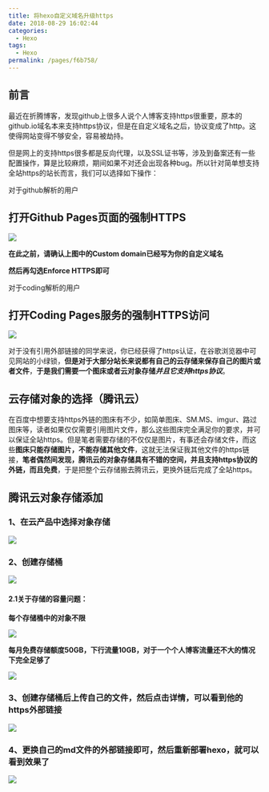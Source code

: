 ```yaml
---
title: 将hexo自定义域名升级https
date: 2018-08-29 16:02:44
categories: 
  - Hexo
tags: 
  - Hexo
permalink: /pages/f6b758/
---
```


## 前言

最近在折腾博客，发现github上很多人说个人博客支持https很重要，原本的github.io域名本来支持https协议，但是在自定义域名之后，协议变成了http。这使得网站变得不够安全，容易被劫持。

但是网上的支持https很多都是反向代理，以及SSL证书等，涉及到备案还有一些配置操作，算是比较麻烦，期间如果不对还会出现各种bug。所以针对简单想支持全站https的站长而言，我们可以选择如下操作：

<!--more-->

<div class="note info"><p>对于github解析的用户</p></div>

## 打开Github Pages页面的强制HTTPS

![](https://image-1-1257237419.cos.ap-chongqing.myqcloud.com/httpsupdate/hexo%E5%8D%87%E7%BA%A7https-1.png)

**在此之前，请确认上图中的Custom domain已经写为你的自定义域名**

**然后再勾选Enforce HTTPS即可**

<div class="note info"><p>对于coding解析的用户</p></div>

## 打开Coding Pages服务的强制HTTPS访问

![](https://image-1-1257237419.cos.ap-chongqing.myqcloud.com/httpsupdate/hexo%E5%8D%87%E7%BA%A7https-2.png)



对于没有引用外部链接的同学来说，你已经获得了https认证，在谷歌浏览器中可见网站的小绿锁，**但是对于大部分站长来说都有自己的云存储来保存自己的图片或者文件**，**于是我们需要一个图床或者云对象存储*并且它支持https协议***。

## 云存储对象的选择（腾讯云）

在百度中想要支持https外链的图床有不少，如简单图床、SM.MS、imgur、路过图床等，读者如果仅仅需要引用图片文件，那么这些图床完全满足你的要求，并可以保证全站https。但是笔者需要存储的不仅仅是图片，有事还会存储文件，而这些**图床只能存储图片，不能存储其他文件**，这就无法保证我其他文件的https链接，**笔者偶然间发现，腾讯云的对象存储具有不错的空间，并且支持https协议的外链，而且免费**，于是把整个云存储搬去腾讯云，更换外链后完成了全站https。

## 腾讯云对象存储添加

### 1、在云产品中选择对象存储

![](https://image-1-1257237419.cos.ap-chongqing.myqcloud.com/httpsupdate/hexo%E5%8D%87%E7%BA%A7https-3.png)

### 2、创建存储桶

![](https://image-1-1257237419.cos.ap-chongqing.myqcloud.com/httpsupdate/hexo%E5%8D%87%E7%BA%A7https-4.png)

#### 2.1关于存储的容量问题：

**每个存储桶中的对象不限**

![](https://image-1-1257237419.cos.ap-chongqing.myqcloud.com/httpsupdate/hexo%E5%8D%87%E7%BA%A7https-6.png)

**每月免费存储额度50GB，下行流量10GB，对于一个个人博客流量还不大的情况下完全足够了**

![](https://image-1-1257237419.cos.ap-chongqing.myqcloud.com/httpsupdate/hexo%E5%8D%87%E7%BA%A7https-7.png)

### 3、创建存储桶后上传自己的文件，然后点击**详情**，可以看到他的https外部链接

![](https://image-1-1257237419.cos.ap-chongqing.myqcloud.com/httpsupdate/hexo%E5%8D%87%E7%BA%A7https-5.png)

### 4、更换自己的md文件的外部链接即可，然后重新部署hexo，就可以看到效果了

![](https://image-1-1257237419.cos.ap-chongqing.myqcloud.com/httpsupdate/https.png)

